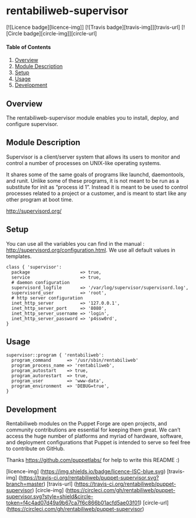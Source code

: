 # rentabiliweb-supervisor

[![Licence badge][licence-img]] [![Travis badge][travis-img]][travis-url] [![Circle badge][circle-img]][circle-url]

#### Table of Contents

1. [Overview](#overview)
2. [Module Description](#module-description)
3. [Setup](#setup)
4. [Usage](#usage)
5. [Development](#development)

## Overview

The rentabiliweb-supervisor module enables you to install, deploy, and configure
supervisor.

## Module Description

Supervisor  is a  client/server  system that  allows its  users  to monitor  and
control a number of processes on UNIX-like operating systems.

It shares  some of  the same  goals of programs  like launchd,  daemontools, and
runit. Unlike some of these programs, it is  not meant to be run as a substitute
for init as “process id 1”. Instead it  is meant to be used to control processes
related to a project or a customer, and is meant to start like any other program
at boot time.

http://supervisord.org/

## Setup

You   can   use   all  the   variables   you   can   find   in  the   manual   :
http://supervisord.org/configuration.html.   We  use   all  default   values  in
templates.

```puppet
class { 'supervisor':
  package                   => true,
  service                   => true,
  # daemon configuration
  supervisord_logfile       => '/var/log/supervisor/supervisord.log',
  supervisord_user          => 'root',
  # http server configuration
  inet_http_server          => '127.0.0.1',
  inet_http_server_port     => '8080',
  inet_http_server_username => 'login',
  inet_http_server_password => 'p4ssw0rd',
}
```

## Usage

```puppet
supervisor::program { 'rentabiliweb':
  program_command      => '/usr/sbin/rentabiliweb'
  program_process_name => 'rentabiliweb',
  program_autostart    => true,
  program_autorestart  => true,
  program_user         => 'www-data',
  program_environment  => 'DEBUG=true',
}
```

## Development

Rentabiliweb  modules on  the  Puppet  Forge are  open  projects, and  community
contributions are  essential for keeping  them great.  We can’t access  the huge
number  of   platforms  and  myriad   of  hardware,  software,   and  deployment
configurations that  Puppet is intended to  serve so feel free  to contribute on
GitHub.

Thanks https://github.com/puppetlabs/ for help to write this README :)

[licence-img] (https://img.shields.io/badge/licence-ISC-blue.svg)
[travis-img] (https://travis-ci.org/rentabiliweb/puppet-supervisor.svg?branch=master)
[travis-url] (https://travis-ci.org/rentabiliweb/puppet-supervisor)
[circle-img] (https://circleci.com/gh/rentabiliweb/puppet-supervisor.svg?style=shield&circle-token=f4c4ad07d49a9b67ca7f6c866b01acfd5ae03f01)
[circle-url] (https://circleci.com/gh/rentabiliweb/puppet-supervisor)
